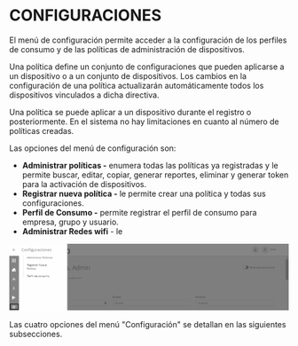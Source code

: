 # CONFIGURACIONES

El menú de configuración permite acceder a la configuración de los perfiles de consumo y de las políticas de administración de dispositivos.

Una política define un conjunto de configuraciones que pueden aplicarse a un dispositivo o a un conjunto de dispositivos. Los cambios en la configuración de una política actualizarán automáticamente todos los dispositivos vinculados a dicha directiva.

Una política se puede aplicar a un dispositivo durante el registro o posteriormente. En el sistema no hay limitaciones en cuanto al número de políticas creadas.

Las opciones del menú de configuración son:

* **Administrar políticas -** enumera todas las políticas ya registradas y le permite buscar, editar, copiar, generar reportes, eliminar y generar token para la activación de dispositivos.
* **Registrar nueva política -** le permite crear una política y todas sus configuraciones.
* **Perfil de Consumo -** permite registrar el perfil de consumo para empresa, grupo y usuario.
* **Administrar Redes wifi** - le

![](<../.gitbook/assets/0 (23).png>)

Las cuatro opciones del menú "Configuración" se detallan en las siguientes subsecciones.
